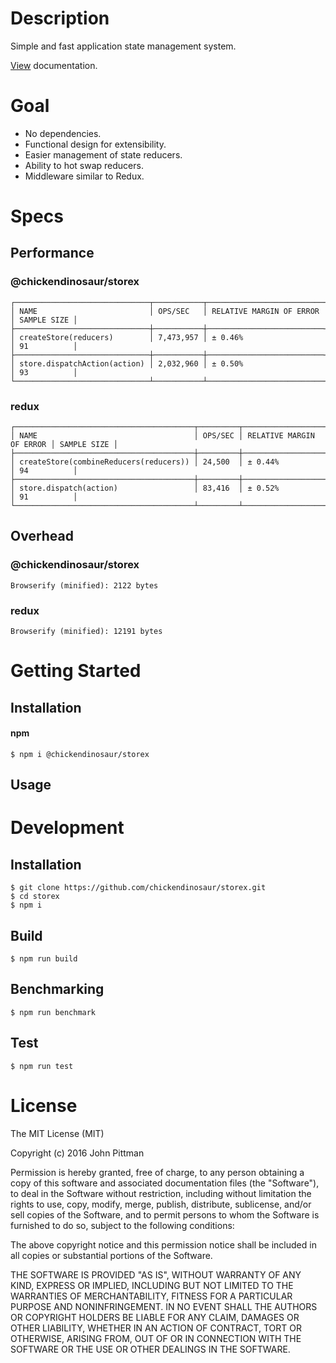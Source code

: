 # Description

Simple and fast application state management system.  

[View](https://chickendinosaur.github.io/storex/) documentation.

# Goal

*   No dependencies.
*   Functional design for extensibility.
*   Easier management of state reducers.
*   Ability to hot swap reducers.
*   Middleware similar to Redux.

# Specs

## Performance

### @chickendinosaur/storex

```
┌──────────────────────────────┬───────────┬──────────────────────────┬─────────────┐
│ NAME                         │ OPS/SEC   │ RELATIVE MARGIN OF ERROR │ SAMPLE SIZE │
├──────────────────────────────┼───────────┼──────────────────────────┼─────────────┤
│ createStore(reducers)        │ 7,473,957 │ ± 0.46%                  │ 91          │
├──────────────────────────────┼───────────┼──────────────────────────┼─────────────┤
│ store.dispatchAction(action) │ 2,032,960 │ ± 0.50%                  │ 93          │
└──────────────────────────────┴───────────┴──────────────────────────┴─────────────┘
```

### redux

```
┌────────────────────────────────────────┬─────────┬──────────────────────────┬─────────────┐
│ NAME                                   │ OPS/SEC │ RELATIVE MARGIN OF ERROR │ SAMPLE SIZE │
├────────────────────────────────────────┼─────────┼──────────────────────────┼─────────────┤
│ createStore(combineReducers(reducers)) │ 24,500  │ ± 0.44%                  │ 94          │
├────────────────────────────────────────┼─────────┼──────────────────────────┼─────────────┤
│ store.dispatch(action)                 │ 83,416  │ ± 0.52%                  │ 91          │
└────────────────────────────────────────┴─────────┴──────────────────────────┴─────────────┘
```

## Overhead

### @chickendinosaur/storex

```
Browserify (minified): 2122 bytes
```

### redux

```
Browserify (minified): 12191 bytes
```

# Getting Started

## Installation

#### npm

```
$ npm i @chickendinosaur/storex
```

## Usage

# Development

## Installation

```
$ git clone https://github.com/chickendinosaur/storex.git
$ cd storex
$ npm i
```

## Build

```
$ npm run build
```

## Benchmarking

```
$ npm run benchmark
```

## Test

```
$ npm run test
```

# License

The MIT License (MIT)

Copyright (c) 2016 John Pittman

Permission is hereby granted, free of charge, to any person obtaining a copy
of this software and associated documentation files (the "Software"), to deal
in the Software without restriction, including without limitation the rights
to use, copy, modify, merge, publish, distribute, sublicense, and/or sell
copies of the Software, and to permit persons to whom the Software is
furnished to do so, subject to the following conditions:

The above copyright notice and this permission notice shall be included in all
copies or substantial portions of the Software.

THE SOFTWARE IS PROVIDED "AS IS", WITHOUT WARRANTY OF ANY KIND, EXPRESS OR
IMPLIED, INCLUDING BUT NOT LIMITED TO THE WARRANTIES OF MERCHANTABILITY,
FITNESS FOR A PARTICULAR PURPOSE AND NONINFRINGEMENT. IN NO EVENT SHALL THE
AUTHORS OR COPYRIGHT HOLDERS BE LIABLE FOR ANY CLAIM, DAMAGES OR OTHER
LIABILITY, WHETHER IN AN ACTION OF CONTRACT, TORT OR OTHERWISE, ARISING FROM,
OUT OF OR IN CONNECTION WITH THE SOFTWARE OR THE USE OR OTHER DEALINGS IN THE
SOFTWARE.
